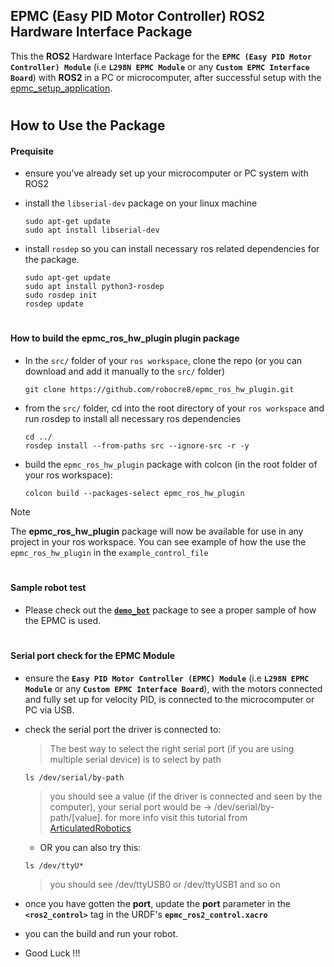 ## EPMC (Easy PID Motor Controller) ROS2 Hardware Interface Package
This the **ROS2** Hardware Interface Package for the **`EPMC (Easy PID Motor Controller) Module`** (i.e **`L298N EPMC Module`** or any **`Custom EPMC Interface Board`**) with **ROS2** in a PC or microcomputer, after successful setup with the [epmc_setup_application](https://github.com/robocre8/epmc_setup_application).

#

## How to Use the Package

#### Prequisite
- ensure you've already set up your microcomputer or PC system with ROS2

- install the `libserial-dev` package on your linux machine
  ```shell
  sudo apt-get update
  sudo apt install libserial-dev
  ```

- install `rosdep` so you can install necessary ros related dependencies for the package.
  ```shell
  sudo apt-get update
  sudo apt install python3-rosdep
  sudo rosdep init
  rosdep update
  ```

#

#### How to build the epmc_ros_hw_plugin plugin package 
- In the `src/` folder of your `ros workspace`, clone the repo
  (or you can download and add it manually to the `src/` folder)
  ```shell
  git clone https://github.com/robocre8/epmc_ros_hw_plugin.git
  ```

- from the `src/` folder, cd into the root directory of your `ros workspace` and run rosdep to install all necessary ros dependencies
  ```shell
  cd ../
  rosdep install --from-paths src --ignore-src -r -y
  ```
- build the `epmc_ros_hw_plugin` package with colcon (in the root folder of your ros workspace):
  ```shell
  colcon build --packages-select epmc_ros_hw_plugin
  ```
> [!NOTE]   
> The **epmc_ros_hw_plugin** package will now be available for use in any project in your ros workspace.
> You can see example of how the use the `epmc_ros_hw_plugin` in the `example_control_file`

#

#### Sample robot test
 - Please check out the [**`demo_bot`**](https://github.com/robocre8/demo_bot) package to see a proper sample of how the EPMC is used.

#

#### Serial port check for the EPMC Module
- ensure the **`Easy PID Motor Controller (EPMC) Module`** (i.e **`L298N EPMC Module`** or any **`Custom EPMC Interface Board`**), with the motors connected and fully set up for velocity PID, is connected to the microcomputer or PC via USB.

- check the serial port the driver is connected to:
  > The best way to select the right serial port (if you are using multiple serial device) is to select by path
  ```shell
  ls /dev/serial/by-path
  ```
  > you should see a value (if the driver is connected and seen by the computer), your serial port would be -> /dev/serial/by-path/[value]. for more info visit this tutorial from [ArticulatedRobotics](https://www.youtube.com/watch?v=eJZXRncGaGM&list=PLunhqkrRNRhYAffV8JDiFOatQXuU-NnxT&index=8)

  - OR you can also try this:
  ```shell
  ls /dev/ttyU*
  ```
  > you should see /dev/ttyUSB0 or /dev/ttyUSB1 and so on

- once you have gotten the **port**, update the **port** parameter in the **`<ros2_control>`** tag in the URDF's **`epmc_ros2_control.xacro`**

- you can the build and run your robot.

- Good Luck !!!
